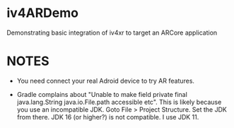 # iv4ARDemo

Demonstrating basic integration of iv4xr to target an ARCore application

# NOTES

* You need connect your real Adroid device to try AR features.

* Gradle complains about "Unable to make field private final java.lang.String java.io.File.path accessible etc".
This is likely because you use an incompatible JDK. Goto File > Project Structure. Set the JDK from
there. JDK 16 (or higher?) is not compatible. I use JDK 11.